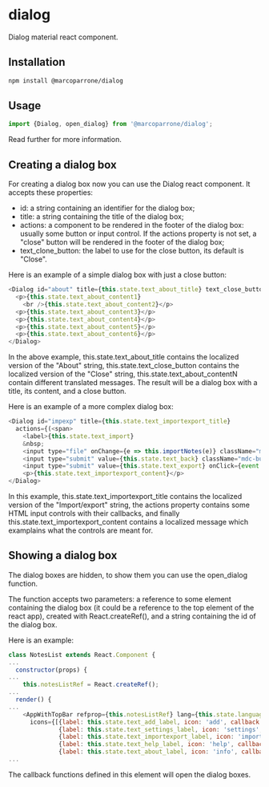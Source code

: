 # dialog

Dialog material react component.

## Installation

```sh
npm install @marcoparrone/dialog
```

## Usage

```js
import {Dialog, open_dialog} from '@marcoparrone/dialog';
```

Read further for more information.

## Creating a dialog box

For creating a dialog box now you can use the Dialog react component. It accepts these properties:

 * id: a string containing an identifier for the dialog box;
 * title: a string containing the title of the dialog box;
 * actions: a component to be rendered in the footer of the dialog box: usually some button or input control. If the actions property is not set, a "close" button will be rendered in the footer of the dialog box;
 * text_clone_button: the label to use for the close button, its default is "Close".

Here is an example of a simple dialog box with just a close button:

```js
<Dialog id="about" title={this.state.text_about_title} text_close_button={this.state.text_close_button} >
  <p>{this.state.text_about_content1}
    <br />{this.state.text_about_content2}</p>
  <p>{this.state.text_about_content3}</p>
  <p>{this.state.text_about_content4}</p>
  <p>{this.state.text_about_content5}</p>
  <p>{this.state.text_about_content6}</p>
</Dialog>
```

In the above example, this.state.text_about_title contains the localized version of the "About" string, this.state.text_close_button contains the localized version of the "Close" string, this.state.text_about_contentN contain different translated messages. The result will be a dialog box with a title, its content, and a close button.

Here is an example of a more complex dialog box:

```js
<Dialog id="impexp" title={this.state.text_importexport_title}
  actions={(<span>
    <label>{this.state.text_import}
    &nbsp;
    <input type="file" onChange={e => this.importNotes(e)} className="mdc-button mdc-dialog__button" data-mdc-dialog-action="yes" /></label>
    <input type="submit" value={this.state.text_back} className="mdc-button mdc-dialog__button" data-mdc-dialog-action="yes" />
    <input type="submit" value={this.state.text_export} onClick={event => this.exportNotes()} className="mdc-button mdc-dialog__button" data-mdc-dialog-action="yes" /></span>)} >
    <p>{this.state.text_importexport_content}</p>
</Dialog>
```

In this example, this.state.text_importexport_title contains the localized version of the "Import/export" string, the actions property contains some HTML input controls with their callbacks, and finally this.state.text_importexport_content contains a localized message which examplains what the controls are meant for.

## Showing a dialog box

The dialog boxes are hidden, to show them you can use the open_dialog function.

The function accepts two parameters: a reference to some element containing the dialog box (it could be a reference to the top element of the react app), created with React.createRef(), and a string containing the id of the dialog box.

Here is an example:

```js
class NotesList extends React.Component {
...
  constructor(props) {
...
    this.notesListRef = React.createRef();
...
  render() {
...
    <AppWithTopBar refprop={this.notesListRef} lang={this.state.language} appname={this.state.text_appname}
      icons={[{label: this.state.text_add_label, icon: 'add', callback: () => this.addNote()},
              {label: this.state.text_settings_label, icon: 'settings', callback: () => open_dialog(this.notesListRef, 'settings')},
              {label: this.state.text_importexport_label, icon: 'import_export', callback: () => open_dialog(this.notesListRef, 'impexp')},
              {label: this.state.text_help_label, icon: 'help', callback: () => open_dialog(this.notesListRef, 'help')},
              {label: this.state.text_about_label, icon: 'info', callback: () =>  open_dialog(this.notesListRef, 'about')}]} >
...
```

The callback functions defined in this element will open the dialog boxes.